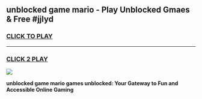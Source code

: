 
## unblocked game mario - Play Unblocked Gmaes & Free #jjlyd
<h3>
<a href="https://news.freeplayer.one?title=unblocked_game_mario&ref=03M">CLICK TO PLAY</a></h3>
<hr>

<h3>
<a href="https://news.freeplayer.one?title=unblocked_game_mario&ref=03M">CLICK 2 PLAY</a>
  
</h3>

<a href="https://news.freeplayer.one?title=unblocked_game_mario&ref=03M"><img src="https://clearcache.store/games.png"></a>


**unblocked game mario games unblocked: Your Gateway to Fun and Accessible Online Gaming**

